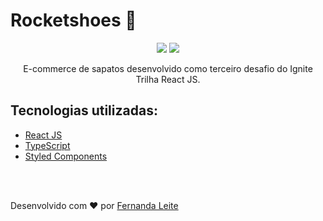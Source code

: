 <h1> Rocketshoes 🛒</h1>

<p align="center"  > 
  <img src="https://user-images.githubusercontent.com/48728541/111890763-6b824d00-89cb-11eb-8501-f23d21561739.png" /> 

  <img src="https://user-images.githubusercontent.com/48728541/111890764-6cb37a00-89cb-11eb-9bd2-e7dcd520bc9d.png" /> 
</p>

<p align="center">
  E-commerce de sapatos desenvolvido como terceiro desafio do Ignite Trilha React JS.
</p>

<h2> Tecnologias utilizadas: </h2> 

- <a href="https://pt-br.reactjs.org/" > React JS </a>
- <a href="https://www.typescriptlang.org/"> TypeScript </a>
- <a href="https://styled-components.com"> Styled Components </a>

</br>
</br>

<p >Desenvolvido com ❤️ por <a href="https://github.com/Fekleite">Fernanda Leite </a>


